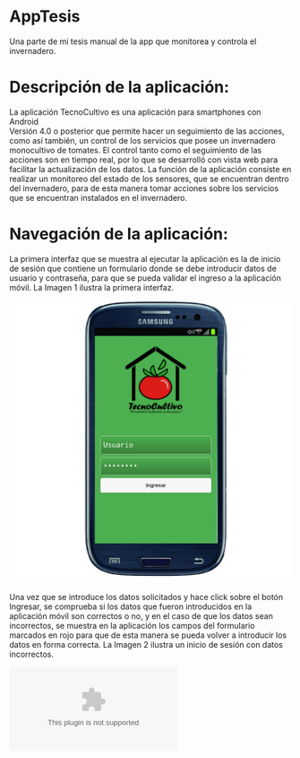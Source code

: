 # AppTesis
Una parte de mi tesis manual de la app que monitorea y controla el invernadero.
# Descripción de la aplicación: 
La aplicación TecnoCultivo es una aplicación para smartphones con Android \
Versión 4.0 o posterior que permite hacer un seguimiento de las acciones, como así también, 
un control de los servicios que posee un invernadero monocultivo de tomates.
El control tanto como el seguimiento de las acciones son en tiempo real, 
por lo que se desarrolló con vista web para facilitar la actualización de los datos. 
La función de la aplicación consiste en realizar un monitoreo del estado de los sensores, que se encuentran dentro del invernadero, 
para de esta manera tomar acciones sobre los servicios que se encuentran instalados en el invernadero.

# Navegación de la aplicación:
La primera interfaz que se muestra al ejecutar la aplicación es la de inicio de sesión que contiene un formulario donde se debe introducir datos de usuario y contraseña, para que se pueda validar el ingreso a la aplicación móvil. La Imagen 1 ilustra la primera interfaz. 

![Imagen 1: Interfaz de Inicio de Sesión.](https://github.com/angelmorinigo/AppTesis/blob/master/1.png "Title")

Una vez que se introduce los datos solicitados y hace click sobre el botón Ingresar, se comprueba si los datos que fueron introducidos en la aplicación móvil son correctos o no, y en el caso de que los datos sean incorrectos, se muestra en la aplicación los campos del formulario marcados en rojo para que de esta manera se pueda volver a introducir los datos en forma correcta. La Imagen 2 ilustra un inicio de sesión con datos incorrectos.

![Descargar Manual completo.](https://github.com/angelmorinigo/AppTesis/raw/master/Manual.docx)
